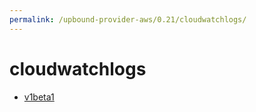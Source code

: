 ```yaml
---
permalink: /upbound-provider-aws/0.21/cloudwatchlogs/
---
```


# cloudwatchlogs



* [v1beta1](v1beta1/index.md)